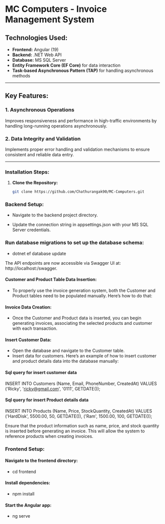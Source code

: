 # MC Computers - Invoice Management System

## **Technologies Used:**

- **Frontend:** Angular (19)
- **Backend:** .NET Web API
- **Database:** MS SQL Server
- **Entity Framework Core (EF Core)** for data interaction
- **Task-based Asynchronous Pattern (TAP)** for handling asynchronous methods

---

## **Key Features:**

### **1. Asynchronous Operations**
Improves responsiveness and performance in high-traffic environments by handling long-running operations asynchronously.

### **2. Data Integrity and Validation**
Implements proper error handling and validation mechanisms to ensure consistent and reliable data entry.

---

### **Installation Steps:**

1. **Clone the Repository:**
   ```bash
   git clone https://github.com/Chathurangak90/MC-Computers.git
### **Backend Setup:**

- Navigate to the backend project directory.

- Update the connection string in appsettings.json with your MS SQL Server credentials.

### **Run database migrations to set up the database schema:**

- dotnet ef database update

The API endpoints are now accessible via Swagger UI at: http://localhost:<port>/swagger.

#### **Customer and Product Table Data Insertion:**
- To properly use the invoice generation system, both the Customer and Product tables need to be populated manually. Here’s how to do that:

#### **Invoice Data Creation:**
- Once the Customer and Product data is inserted, you can begin generating invoices, associating the selected products and customer with each transaction.

#### **Insert Customer Data:**
- Open the database and navigate to the Customer table.
- Insert data for customers. Here’s an example of how to insert customer and product details data into the database manually:
#### **Sql query for insert customer data**
INSERT INTO Customers (Name, Email, PhoneNumber, CreatedAt)
VALUES ('Ricky', 'ricky@gmail.com', '0111', GETDATE());

#### **Sql query for insert Product details data**

INSERT INTO Products (Name, Price, StockQuantity, CreatedAt)
VALUES 
('HardDisk', 5500.00, 50, GETDATE()),
('Ram', 1500.00, 100, GETDATE());

Ensure that the product information such as name, price, and stock quantity is inserted before generating an invoice. This will allow the system to reference products when creating invoices.

### **Frontend Setup:**

#### **Navigate to the frontend directory:**

- cd frontend
#### **Install dependencies:**

- npm install
#### **Start the Angular app:**

- ng serve
